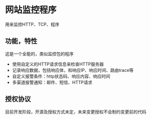 # 网站监控程序
用来监控HTTP、TCP、程序

## 功能，特性

这是一个全能的，类似监控包的程序

- 使用自定义的HTTP请求信息来检查HTTP服务器
- 记录响应数据，包括响应体，和响应IP、响应时间、路由trace等
- 自定义报警条件：http状态码、响应内容、响应时间
- 多渠道报警通知：邮件、短信、HTTP请求


## 授权协议

目前开发阶段，开源及授权方式未定，未来变更授权不会制约变更前的代码
